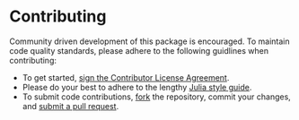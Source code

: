 # Contributing

Community driven development of this package is encouraged. To maintain code quality standards, please adhere to the following guidlines when contributing:
 - To get started, <a href="https://www.clahub.com/agreements/NREL/PowerSimulations.jl">sign the Contributor License Agreement</a>.
 - Please do your best to adhere to the lengthy [Julia style guide](https://docs.julialang.org/en/latest/manual/style-guide/).
 - To submit code contributions, [fork](https://help.github.com/articles/fork-a-repo/) the repository, commit your changes, and [submit a pull request](https://help.github.com/articles/creating-a-pull-request-from-a-fork/).

